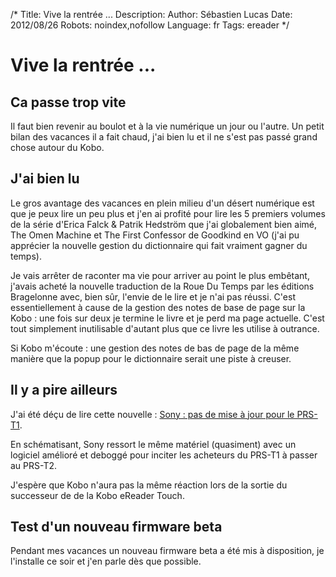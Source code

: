 /*
Title: Vive la rentrée ...
Description: 
Author: Sébastien Lucas
Date: 2012/08/26
Robots: noindex,nofollow
Language: fr
Tags: ereader
*/
# Vive la rentrée ...

## Ca passe trop vite
Il faut bien revenir au boulot et à la vie numérique un jour ou l'autre. Un petit bilan des vacances il a fait chaud, j'ai bien lu et il ne s'est pas passé grand chose autour du Kobo.

## J'ai bien lu

Le gros avantage des vacances en plein milieu d'un désert numérique est que je peux lire un peu plus et j'en ai profité pour lire les 5 premiers volumes de la série d'Erica Falck & Patrik Hedström que j'ai globalement bien aimé, The Omen Machine et The First Confessor de Goodkind en VO (j'ai pu apprécier la nouvelle gestion du dictionnaire qui fait vraiment gagner du temps).

Je vais arrêter de raconter ma vie pour arriver au point le plus embêtant, j'avais acheté la nouvelle traduction de la Roue Du Temps par les éditions Bragelonne avec, bien sûr, l'envie de le lire et je n'ai pas réussi. C'est essentiellement à cause de la gestion des notes de base de page sur la Kobo : une fois sur deux je termine le livre et je perd ma page actuelle. C'est tout simplement inutilisable d'autant plus que ce livre les utilise à outrance.

Si Kobo m'écoute : une gestion des notes de bas de page de la même manière que la popup pour le dictionnaire serait une piste à creuser.

## Il y a pire ailleurs

J'ai été déçu de lire cette nouvelle : [Sony : pas de mise à jour pour le PRS-T1](http://www.ebouquin.fr/2012/08/22/sony-pas-de-mise-a-jour-pour-le-prs-t1/). 

En schématisant, Sony ressort le même matériel (quasiment) avec un logiciel amélioré et deboggé pour inciter les acheteurs du PRS-T1 à passer au PRS-T2.

J'espère que Kobo n'aura pas la même réaction lors de la sortie du successeur de de la Kobo eReader Touch.

## Test d'un nouveau firmware beta

Pendant mes vacances un nouveau firmware beta a été mis à disposition, je l'installe ce soir et j'en parle dès que possible.
